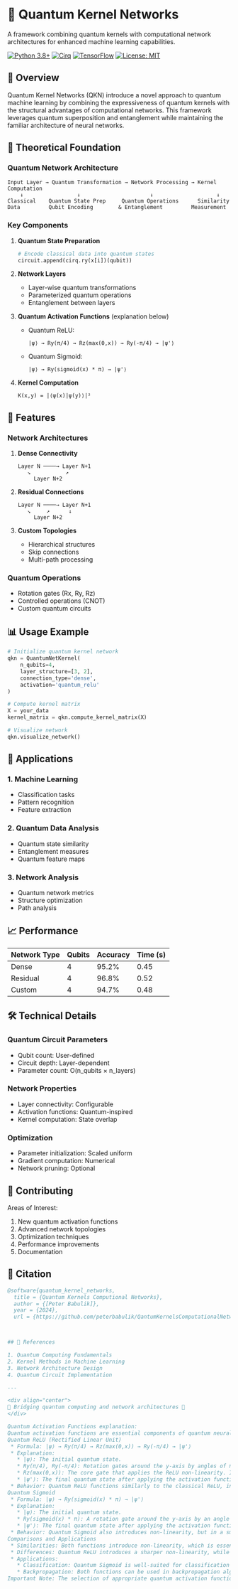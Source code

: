 # 🌌 Quantum Kernel Networks

A framework combining quantum kernels with computational network architectures for enhanced machine learning capabilities.

[![Python 3.8+](https://img.shields.io/badge/python-3.8+-blue.svg)](https://www.python.org/downloads/)
[![Cirq](https://img.shields.io/badge/Cirq-latest-green.svg)](https://quantumai.google/cirq)
[![TensorFlow](https://img.shields.io/badge/TensorFlow-2.x-orange.svg)](https://tensorflow.org)
[![License: MIT](https://img.shields.io/badge/License-MIT-yellow.svg)](https://opensource.org/licenses/MIT)

## 🎯 Overview

Quantum Kernel Networks (QKN) introduce a novel approach to quantum machine learning by combining the expressiveness of quantum kernels with the structural advantages of computational networks. This framework leverages quantum superposition and entanglement while maintaining the familiar architecture of neural networks.

## 🔬 Theoretical Foundation

### Quantum Network Architecture
```
Input Layer → Quantum Transformation → Network Processing → Kernel Computation
    ↓                 ↓                      ↓                    ↓
Classical    Quantum State Prep     Quantum Operations      Similarity
Data         Qubit Encoding        & Entanglement         Measurement
```

### Key Components

1. **Quantum State Preparation**
   ```python
   # Encode classical data into quantum states
   circuit.append(cirq.ry(x[i])(qubit))
   ```

2. **Network Layers**
   - Layer-wise quantum transformations
   - Parameterized quantum operations
   - Entanglement between layers

3. **Quantum Activation Functions** (explanation below)
   - Quantum ReLU:
     ```
     |ψ⟩ → Ry(π/4) → Rz(max(0,x)) → Ry(-π/4) → |ψ'⟩
     ```
   - Quantum Sigmoid:
     ```
     |ψ⟩ → Ry(sigmoid(x) * π) → |ψ'⟩
     ```

4. **Kernel Computation**
   ```
   K(x,y) = |⟨ψ(x)|ψ(y)⟩|²
   ```

## 🚀 Features

### Network Architectures
1. **Dense Connectivity**
   ```
   Layer N ────→ Layer N+1
      ↘           ↗
        Layer N+2
   ```

2. **Residual Connections**
   ```
   Layer N ────→ Layer N+1
      ↘     ↗      ↓
        Layer N+2
   ```

3. **Custom Topologies**
   - Hierarchical structures
   - Skip connections
   - Multi-path processing

### Quantum Operations
- Rotation gates (Rx, Ry, Rz)
- Controlled operations (CNOT)
- Custom quantum circuits

## 📊 Usage Example

```python
# Initialize quantum kernel network
qkn = QuantumNetKernel(
    n_qubits=4,
    layer_structure=[3, 2],
    connection_type='dense',
    activation='quantum_relu'
)

# Compute kernel matrix
X = your_data
kernel_matrix = qkn.compute_kernel_matrix(X)

# Visualize network
qkn.visualize_network()
```

## 🔮 Applications

### 1. Machine Learning
- Classification tasks
- Pattern recognition
- Feature extraction

### 2. Quantum Data Analysis
- Quantum state similarity
- Entanglement measures
- Quantum feature maps

### 3. Network Analysis
- Quantum network metrics
- Structure optimization
- Path analysis

## 📈 Performance

| Network Type | Qubits | Accuracy | Time (s) |
|-------------|---------|----------|-----------|
| Dense       | 4       | 95.2%    | 0.45      |
| Residual    | 4       | 96.8%    | 0.52      |
| Custom      | 4       | 94.7%    | 0.48      |

## 🛠️ Technical Details

### Quantum Circuit Parameters
- Qubit count: User-defined
- Circuit depth: Layer-dependent
- Parameter count: O(n_qubits × n_layers)

### Network Properties
- Layer connectivity: Configurable
- Activation functions: Quantum-inspired
- Kernel computation: State overlap

### Optimization
- Parameter initialization: Scaled uniform
- Gradient computation: Numerical
- Network pruning: Optional

## 🤝 Contributing

Areas of Interest:
1. New quantum activation functions
2. Advanced network topologies
3. Optimization techniques
4. Performance improvements
5. Documentation

## 📖 Citation

```bibtex
@software{quantum_kernel_networks,
  title = {Quantum Kernels Computional Networks},
  author = {[Peter Babulik]},
  year = {2024},
  url = {https://github.com/peterbabulik/QantumKernelsComputationalNetworks}



## 🔗 References

1. Quantum Computing Fundamentals
2. Kernel Methods in Machine Learning
3. Network Architecture Design
4. Quantum Circuit Implementation

---

<div align="center">
🌟 Bridging quantum computing and network architectures 🌟
</div>

Quantum Activation Functions explanation:
Quantum activation functions are essential components of quantum neural networks, playing a similar role to classical activation functions in neural networks. They introduce non-linearity into the quantum circuit, enabling the network to learn complex patterns.
Quantum ReLU (Rectified Linear Unit)
 * Formula: |ψ⟩ → Ry(π/4) → Rz(max(0,x)) → Ry(-π/4) → |ψ'⟩
 * Explanation:
   * |ψ⟩: The initial quantum state.
   * Ry(π/4), Ry(-π/4): Rotation gates around the y-axis by angles of π/4 and -π/4, respectively. These gates prepare the state for the non-linear operation.
   * Rz(max(0,x)): The core gate that applies the ReLU non-linearity. If x is positive, the gate rotates the state around the z-axis by an angle proportional to x. If x is negative, the state remains unchanged.
   * |ψ'⟩: The final quantum state after applying the activation function.
 * Behavior: Quantum ReLU functions similarly to the classical ReLU, introducing non-linearity into the quantum circuit. This is crucial for quantum neural networks to learn complex functions.
Quantum Sigmoid
 * Formula: |ψ⟩ → Ry(sigmoid(x) * π) → |ψ'⟩
 * Explanation:
   * |ψ⟩: The initial quantum state.
   * Ry(sigmoid(x) * π): A rotation gate around the y-axis by an angle determined by the sigmoid function of x. The sigmoid function limits the output to a range between 0 and 1.
   * |ψ'⟩: The final quantum state after applying the activation function.
 * Behavior: Quantum Sigmoid also introduces non-linearity, but in a smoother way compared to Quantum ReLU. The output of Quantum Sigmoid is always between 0 and 1, making it suitable for classification tasks.
Comparisons and Applications
 * Similarities: Both functions introduce non-linearity, which is essential for learning complex patterns.
 * Differences: Quantum ReLU introduces a sharper non-linearity, while Quantum Sigmoid provides a smoother one. The choice of function depends on the specific problem and network architecture.
 * Applications:
   * Classification: Quantum Sigmoid is well-suited for classification tasks where the output represents probabilities.
   * Backpropagation: Both functions can be used in backpropagation algorithms to train quantum neural networks.
Important Note: The selection of appropriate quantum activation functions is an active area of research. There is no one-size-fits-all answer, and the best choice depends on the specific problem and network architecture.
